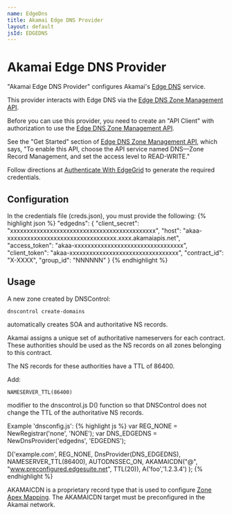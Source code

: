 ```yaml
---
name: EdgeDns
title: Akamai Edge DNS Provider
layout: default
jsId: EDGEDNS
---
```

# Akamai Edge DNS Provider
"Akamai Edge DNS Provider" configures Akamai's
[Edge DNS](https://www.akamai.com/us/en/products/security/edge-dns.jsp) service.

This provider interacts with Edge DNS via the
[Edge DNS Zone Management API](https://developer.akamai.com/api/cloud_security/edge_dns_zone_management/v2.html).

Before you can use this provider, you need to create an "API Client" with authorization to use the
[Edge DNS Zone Management API](https://developer.akamai.com/api/cloud_security/edge_dns_zone_management/v2.html).

See the "Get Started" section of [Edge DNS Zone Management API](https://developer.akamai.com/api/cloud_security/edge_dns_zone_management/v2.html),
which says, "To enable this API, choose the API service named DNS—Zone Record Management, and set the access level to READ-WRITE."

Follow directions at [Authenticate With EdgeGrid](https://developer.akamai.com/getting-started/edgegrid) to generate
the required credentials.

## Configuration
In the credentials file (creds.json), you must provide the following:
{% highlight json %}
"edgedns": {
    "client_secret": "xxxxxxxxxxxxxxxxxxxxxxxxxxxxxxxxxxxxxxxxxxxx",
    "host": "akaa-xxxxxxxxxxxxxxxxxxxxxxxxxxxxxxxxx.xxxx.akamaiapis.net",
    "access_token": "akaa-xxxxxxxxxxxxxxxxxxxxxxxxxxxxxxxxx",
    "client_token": "akaa-xxxxxxxxxxxxxxxxxxxxxxxxxxxxxxxxx",
    "contract_id": "X-XXXX",
    "group_id": "NNNNNN"
}
{% endhighlight %}

## Usage
A new zone created by DNSControl:
```
dnscontrol create-domains
```
automatically creates SOA and authoritative NS records.

Akamai assigns a unique set of authoritative nameservers for each contract.  These authorities should be
used as the NS records on all zones belonging to this contract.

The NS records for these authorities have a TTL of 86400.

Add:
```
NAMESERVER_TTL(86400)
```
modifier to the dnscontrol.js D() function so that DNSControl does not change the TTL of the authoritative NS records.

Example 'dnsconfig.js':
{% highlight js %}
var REG_NONE = NewRegistrar('none', 'NONE');
var DNS_EDGEDNS = NewDnsProvider('edgedns', 'EDGEDNS');

D('example.com', REG_NONE, DnsProvider(DNS_EDGEDNS),
  NAMESERVER_TTL(86400),
  AUTODNSSEC_ON,
  AKAMAICDN("@", "www.preconfigured.edgesuite.net", TTL(20)),
  A('foo','1.2.3.4')
);
{% endhighlight %}

AKAMAICDN is a proprietary record type that is used to configure [Zone Apex Mapping](https://blogs.akamai.com/2019/08/fast-dns-zone-apex-mapping-dnssec.html).
The AKAMAICDN target must be preconfigured in the Akamai network.
